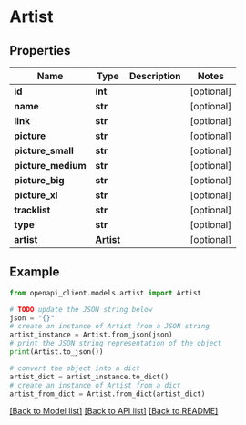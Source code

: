 # Artist


## Properties

Name | Type | Description | Notes
------------ | ------------- | ------------- | -------------
**id** | **int** |  | [optional] 
**name** | **str** |  | [optional] 
**link** | **str** |  | [optional] 
**picture** | **str** |  | [optional] 
**picture_small** | **str** |  | [optional] 
**picture_medium** | **str** |  | [optional] 
**picture_big** | **str** |  | [optional] 
**picture_xl** | **str** |  | [optional] 
**tracklist** | **str** |  | [optional] 
**type** | **str** |  | [optional] 
**artist** | [**Artist**](Artist.md) |  | [optional] 

## Example

```python
from openapi_client.models.artist import Artist

# TODO update the JSON string below
json = "{}"
# create an instance of Artist from a JSON string
artist_instance = Artist.from_json(json)
# print the JSON string representation of the object
print(Artist.to_json())

# convert the object into a dict
artist_dict = artist_instance.to_dict()
# create an instance of Artist from a dict
artist_from_dict = Artist.from_dict(artist_dict)
```
[[Back to Model list]](../README.md#documentation-for-models) [[Back to API list]](../README.md#documentation-for-api-endpoints) [[Back to README]](../README.md)


